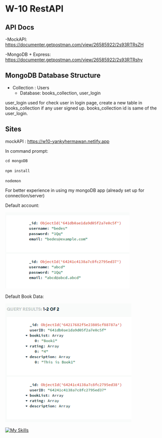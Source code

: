 # W-10 RestAPI

## API Docs
-MockAPI: https://documenter.getpostman.com/view/26585922/2s93RTRsZH

-MongoDB + Express: https://documenter.getpostman.com/view/26585922/2s93RTRshy

## MongoDB Database Structure

- Collection : Users
  -  Database: books_collection, user_login

user_login used for check user in login page, create a new table in books_collection if any user signed up. books_collection id is same of the user_login.

## Sites

mockAPI : https://w10-yankyhermawan.netlify.app


In command prompt:
```
cd mongoDB

npm install

nodemon
```
For better experience in using my mongoDB app (already set up for connection/server)

Default account:

![Default User Account](./assets/default_user_login.png)

Default Book Data:


![Default User Book](./assets//default_user_book.png)

[![My Skills](https://skillicons.dev/icons?i=html,js,css,mongodb,express,vscode)](https://skillicons.dev)
